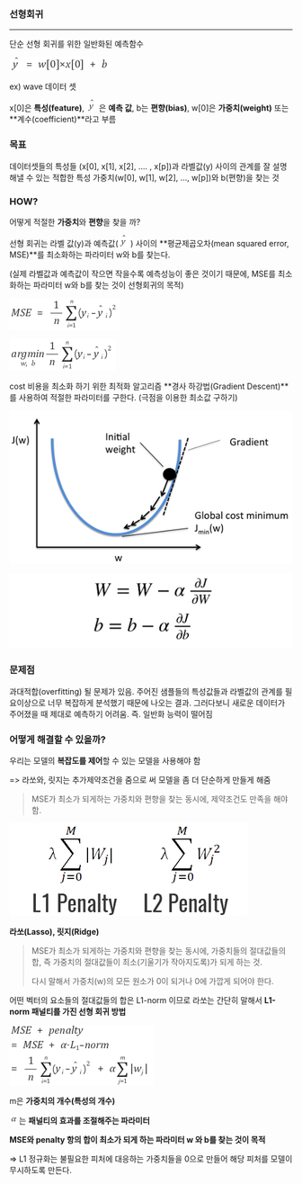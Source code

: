 ### 선형회귀

---

단순 선형 회귀를 위한 일반화된 예측함수

![예측함수](image/예측함수.png)

ex) wave 데이터 셋

x[0]은 **특성(feature)**, ![y^](image/y^.png)은 **예측 값**, b는 **편향(bias)**, w[0]은 **가중치(weight)** 또는 **계수(coefficient)**라고 부름



### 목표

데이터셋들의 특성들 (x[0], x[1], x[2], .... , x[p])과 라벨값(y) 사이의 관계를 잘 설명해낼 수 있는 적합한 특성 가중치(w[0], w[1], w[2], ..., w[p])와 b(편향)을 찾는 것



### HOW?

어떻게 적절한 **가중치**와 **편향**을 찾을 까?

선형 회귀는 라벨 값(y)과 예측값(![y^](image/y^.png)) 사이의 **평균제곱오차(mean squared error, MSE)**를 최소화하는 파라미터 w와 b를 찾는다.

(실제 라벨값과 예측값이 작으면 작을수록 예측성능이 좋은 것이기 때문에, MSE를 최소화하는 파라미터 w와 b를 찾는 것이 선형회귀의 목적)

![y^](image/MSE.png)

![y^](image/costFunction.png)

cost 비용을 최소화 하기 위한 최적화 알고리즘 **경사 하강법(Gradient Descent)**를 사용하여 적절한 파라미터를 구한다. (극점을 이용한 최소값 구하기)

![y^](image/gradientImage.png)

![y^](image/gradientDescent.png)

### 문제점

과대적합(overfitting) 될 문제가 있음. 주어진 샘플들의 특성값들과 라벨값의 관계를 필요이상으로 너무 복잡하게 분석했기 때문에 나오는 결과. 그러다보니 새로운 데이터가 주어졌을 때 제대로 예측하기 어려움. 즉. 일반화 능력이 떨어짐



### 어떻게 해결할 수 있을까?

우리는 모델의 **복잡도를 제어**할 수 있는 모델을 사용해야 함

=> 라쏘와, 릿지는 추가제약조건을 줌으로 써 모델을 좀 더 단순하게 만들게 해줌

>  MSE가 최소가 되게하는 가중치와 편향을 찾는 동시에, 제약조건도 만족을 해야 함.

![penalty](image/penalty.png)



**라쏘(Lasso), 릿지(Ridge)**

> MSE가 최소가 되게하는 가중치와 편향을 찾는 동시에, 가중치들의 절대값들의 합, 즉 가중치의 절대값들이 최소(기울기가 작아지도록)가 되게 하는 것. 
>
> 다시 말해서 가중치(w)의 모든 원소가 0이 되거나 0에 가깝게 되어야 한다.

어떤 벡터의 요소들의 절대값들의 합은 L1-norm 이므로 라쏘는 간단히 말해서 **L1-norm 패널티를 가진 선형 회귀 방법**

![y^](image/lasso.png)

m은 **가중치의 개수(특성의 개수)**

![alpha](image/alpha.png)는 **패널티의 효과를 조절해주는 파라미터**

**MSE와 penalty 항의 합이 최소가 되게 하는 파라미터 w 와 b를 찾는 것이 목적**

=> L1 정규화는 불필요한 피처에 대응하는 가중치들을 0으로 만들어 해당 피처를 모델이 무시하도록 만든다.



